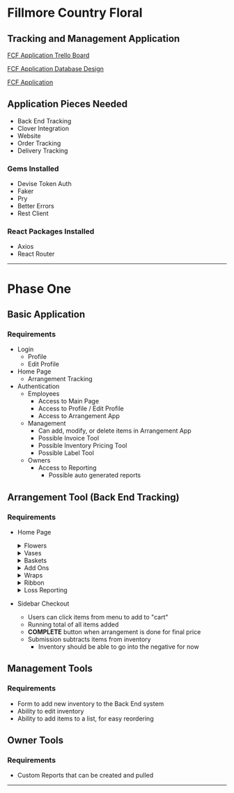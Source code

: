 # Fillmore Country Floral
## Tracking and Management Application

[FCF Application Trello Board](https://trello.com/b/ZTW4NWlN/fcf-application)

[FCF Application Database Design](https://lucid.app/lucidchart/4740ecb0-4950-427f-bec1-e1bf802aa386/edit?beaconFlowId=A91577D85DEBDF47&invitationId=inv_7b96c416-9f50-4151-bf5a-244f36f8e6af&page=0_0#)

[FCF Application](https://www.figma.com/file/XzhvCIL0PjnghFP7faPs3W/FCF-Wireframes?node-id=0%3A1)

## Application Pieces Needed
- Back End Tracking
- Clover Integration
- Website
- Order Tracking
- Delivery Tracking

### Gems Installed
- Devise Token Auth
- Faker
- Pry
- Better Errors
- Rest Client

### React Packages Installed
- Axios
- React Router

---

# Phase One

## Basic Application
### Requirements
- Login
    - Profile
    - Edit Profile
- Home Page
    - Arrangement Tracking
- Authentication
    - Employees
        - Access to Main Page
        - Access to Profile / Edit Profile
        - Access to Arrangement App
    - Management
        - Can add, modify, or delete items in Arrangement App
        - Possible Invoice Tool
        - Possible Inventory Pricing Tool
        - Possible Label Tool
    - Owners
        - Access to Reporting
            - Possible auto generated reports

## Arrangement Tool (Back End Tracking)
### Requirements
- Home Page
    <details>
    <summary>Flowers</summary>
        Type, Name, Picture, Wholesale Price, Retail Price (Calculated from Wholesale Price), Quantity
    </details>
    
    <details>
    <summary>Vases</summary>
        Type, Size, Picture, Wholesale Price, Retail Price (Calculated from Wholesale Price), Quantity
    </details>

    <details>
    <summary>Baskets</summary>
        Type, Size, Picture, Wholesale Price, Retail Price (Calculated from Wholesale Price), Quantity
    </details>

    <details>
    <summary>Add Ons</summary>
        Type, Name, Picture, Supplier, Wholesale Price, Retail Price (Calculated from Wholesale Price)
    </details>

    <details>
    <summary>Wraps</summary>
        Color, Picture, Material, Wholesale Price, Retail Price (Calculated from Wholesale Price), Quantity
    </details>

    <details>
    <summary>Ribbon</summary>
        Color, Size, Picture, Quantity
    </details>

    <details>
    <summary>Loss Reporting</summary>
        Employee Pin, Item Name, Description, Thrown Away / Returned, Supplier, Invoice Number, Price from Invoice / Wholesale Price from Database
    </details>

- Sidebar Checkout
    - Users can click items from menu to add to "cart"
    - Running total of all items added
    - **COMPLETE** button when arrangement is done for final price
    - Submission subtracts items from inventory
        - Inventory should be able to go into the negative for now

## Management Tools
### Requirements
- Form to add new inventory to the Back End system
- Ability to edit inventory
- Ability to add items to a list, for easy reordering

## Owner Tools
### Requirements
- Custom Reports that can be created and pulled

---

